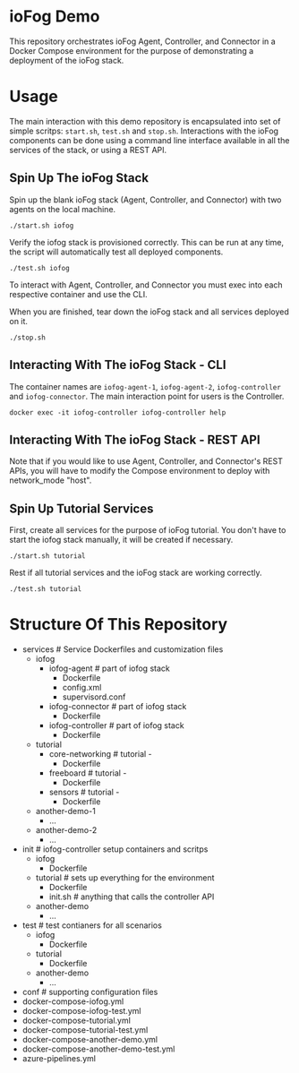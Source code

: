 # ioFog Demo

This repository orchestrates ioFog Agent, Controller, and Connector in a Docker Compose environment for the purpose of demonstrating a deployment of the ioFog stack.

# Usage

The main interaction with this demo repository is encapsulated into set of simple scritps: `start.sh`, `test.sh` and `stop.sh`. Interactions with the ioFog components can be done using a command line interface available in all the services of the stack, or using a REST API.

## Spin Up The ioFog Stack

Spin up the blank ioFog stack (Agent, Controller, and Connector) with two agents on the local machine.

```
./start.sh iofog
```

Verify the iofog stack is provisioned correctly. This can be run at any time, the script will automatically test all deployed components.

```
./test.sh iofog
```

To interact with Agent, Controller, and Connector you must exec into each respective container and use the CLI.

When you are finished, tear down the ioFog stack and all services deployed on it.

```
./stop.sh
```

## Interacting With The ioFog Stack - CLI

The container names are `iofog-agent-1`, `iofog-agent-2`, `iofog-controller` and `iofog-connector`. The main interaction point for users is the Controller.

```
docker exec -it iofog-controller iofog-controller help
```

## Interacting With The ioFog Stack - REST API

Note that if you would like to use Agent, Controller, and Connector's REST APIs, you will have to modify the Compose environment to deploy with network_mode "host".

## Spin Up Tutorial Services

First, create all services for the purpose of ioFog tutorial. You don't have to start the iofog stack manually, it will be created if necessary.

```
./start.sh tutorial
```

Rest if all tutorial services and the ioFog stack are working correctly.
```
./test.sh tutorial
```

# Structure Of This Repository

* services                  # Service Dockerfiles and customization files
    - iofog
        + iofog-agent       # part of iofog stack
            * Dockerfile
            * config.xml
            * supervisord.conf
        + iofog-connector   # part of iofog stack
            * Dockerfile
        + iofog-controller  # part of iofog stack
            * Dockerfile
    - tutorial
        + core-networking   # tutorial -        
            * Dockerfile
        + freeboard         # tutorial -
            * Dockerfile
        + sensors           # tutorial -
            * Dockerfile
    - another-demo-1
        + ...
    - another-demo-2
        + ...
* init                  # iofog-controller setup containers and scritps
    - iofog
        + Dockerfile
    - tutorial          # sets up everything for the environment
        + Dockerfile
        + init.sh       # anything that calls the controller API
    - another-demo
        + ...
* test                  # test contianers for all scenarios
    - iofog
        + Dockerfile
    - tutorial
        + Dockerfile
    - another-demo
        + ...
* conf # supporting configuration files 
* docker-compose-iofog.yml
* docker-compose-iofog-test.yml
* docker-compose-tutorial.yml
* docker-compose-tutorial-test.yml
* docker-compose-another-demo.yml
* docker-compose-another-demo-test.yml
* azure-pipelines.yml